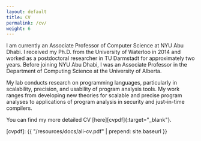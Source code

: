 ```yaml
---
layout: default
title: CV
permalink: /cv/
weight: 6
---
```

I am currently an Associate Professor of Computer Science at NYU Abu Dhabi. I received my Ph.D. from the University of Waterloo in 2014 and worked as a postdoctoral researcher in TU Darmstadt for approximately two years. Before joining NYU Abu Dhabi, I was an Associate Professor in the Department of Computing Science at the University of Alberta.

My lab conducts research on programming languages, particularly in scalability, precision, and usability of program analysis tools. My work ranges from developing new theories for scalable and precise program analyses to applications of program analysis in security and just-in-time compilers.

You can find my more detailed CV [here][cvpdf]{:target="_blank"}.

[cvpdf]: {{ "/resources/docs/ali-cv.pdf" | prepend: site.baseurl }}

